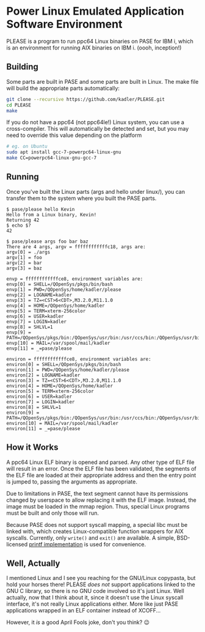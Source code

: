 # Power Linux Emulated Application Software Environment

PLEASE is a program to run ppc64 Linux binaries on PASE for IBM i, which is an
environment for running AIX binaries on IBM i. (oooh, inception!)

## Building

Some parts are built in PASE and some parts are built in Linux. The make file will build the appropriate
parts automatically:

```sh
git clone --recursive https://github.com/kadler/PLEASE.git
cd PLEASE
make
```

If you do not have a ppc64 (not ppc64le!) Linux system, you can use a
cross-compiler. This will automatically be detected and set, but you may need
to override this value depending on the platform

```sh
# eg. on Ubuntu
sudo apt install gcc-7-powerpc64-linux-gnu
make CC=powerpc64-linux-gnu-gcc-7
```

## Running

Once you've built the Linux parts (args and hello under linux/), you can
transfer them to the system where you built the PASE parts.

```
$ pase/please hello Kevin
Hello from a Linux binary, Kevin!
Returning 42
$ echo $?
42
```

```
$ pase/please args foo bar baz
There are 4 args, argv = ffffffffffffc18, args are:
argv[0] = ./args
argv[1] = foo
argv[2] = bar
argv[3] = baz

envp = ffffffffffffce8, environment variables are:
envp[0] = SHELL=/QOpenSys/pkgs/bin/bash
envp[1] = PWD=/QOpenSys/home/kadler/please
envp[2] = LOGNAME=kadler
envp[3] = TZ=<CST>6<CDT>,M3.2.0,M11.1.0
envp[4] = HOME=/QOpenSys/home/kadler
envp[5] = TERM=xterm-256color
envp[6] = USER=kadler
envp[7] = LOGIN=kadler
envp[8] = SHLVL=1
envp[9] = PATH=/QOpenSys/pkgs/bin:/QOpenSys/usr/bin:/usr/ccs/bin:/QOpenSys/usr/bin/X11:/usr/sbin:.:/usr/bin
envp[10] = MAIL=/var/spool/mail/kadler
envp[11] = _=pase/please

environ = ffffffffffffce8, environment variables are:
environ[0] = SHELL=/QOpenSys/pkgs/bin/bash
environ[1] = PWD=/QOpenSys/home/kadler/please
environ[2] = LOGNAME=kadler
environ[3] = TZ=<CST>6<CDT>,M3.2.0,M11.1.0
environ[4] = HOME=/QOpenSys/home/kadler
environ[5] = TERM=xterm-256color
environ[6] = USER=kadler
environ[7] = LOGIN=kadler
environ[8] = SHLVL=1
environ[9] = PATH=/QOpenSys/pkgs/bin:/QOpenSys/usr/bin:/usr/ccs/bin:/QOpenSys/usr/bin/X11:/usr/sbin:.:/usr/bin
environ[10] = MAIL=/var/spool/mail/kadler
environ[11] = _=pase/please
```

## How it Works

A ppc64 Linux ELF binary is opened and parsed. Any other type of ELF file will
result in an error. Once the ELF file has been validated, the segments of the
ELF file are loaded at their appropriate address and then the entry point is
jumped to, passing the arguments as appropriate.
    
Due to limitations in PASE, the text segment cannot have its permissions
changed by userspace to allow replacing it with the ELF image. Instead, the
image must be loaded in the mmap region. Thus, special Linux programs must be
built and only those will run.

Because PASE does not support syscall mapping, a special libc must be linked
with, which creates Linux-compatible function wrappers for AIX syscalls.
Currently, only `write()` and `exit()` are available. A simple, BSD-licensed
[printf implementation](https://github.com/mpredfearn/simple-printf) is used
for convenience.

## Well, Actually

I mentioned Linux and I see you reaching for the GNU/Linux copypasta, but hold
your horses there! PLEASE *does not* support applications linked to the GNU C
library, so there is no GNU code involved so it's just Linux. Well actually,
now that I think about it, since it doesn't use the Linux syscall interface,
it's not really Linux applications either. More like just PASE applications
wrapped in an ELF container instead of XCOFF...

However, it _is_ a good April Fools joke, don't you think? :wink:
